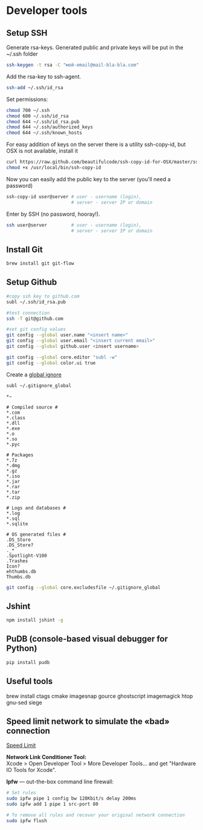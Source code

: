 # Developer tools

## Setup SSH


Generate rsa-keys. Generated public and private keys will be put in the ~/.ssh folder  
```bash  
ssh-keygen -t rsa -C "мой-email@mail-bla-bla.com"  
```

Add the rsa-key to ssh-agent.  
```bash  
ssh-add ~/.ssh/id_rsa  
```

Set permissions:  
```bash  
chmod 700 ~/.ssh  
chmod 600 ~/.ssh/id_rsa  
chmod 644 ~/.ssh/id_rsa.pub  
chmod 644 ~/.ssh/authorized_keys  
chmod 644 ~/.ssh/known_hosts  
```

For easy addition of keys on the server there is a utility ssh-copy-id, but OSX is not available, install it  
```bash  
curl https://raw.github.com/beautifulcode/ssh-copy-id-for-OSX/master/ssh-copy-id.sh -o /usr/local/bin/ssh-copy-id  
chmod +x /usr/local/bin/ssh-copy-id  
```

Now you can easily add the public key to the server (you'll need a password)  
```bash  
ssh-copy-id user@server # user - username (login), 
                        # server - server IP or domain  
```

Enter by SSH (no password, hooray!).  
```bash  
ssh user@server         # user - username (login), 
                        # server - server IP or domain  
```

## Install Git  
```bash  
brew install git git-flow  
```

## Setup Github  
```bash  
#copy ssh key to github.com  
subl ~/.ssh/id_rsa.pub

#test connection  
ssh -T git@github.com

#set git config values  
git config --global user.name "<insert name>"  
git config --global user.email "<insert current email>"  
git config --global github.user <insert username>  

git config --global core.editor "subl -w"  
git config --global color.ui true  
```

Create a [global ignore](https://help.github.com/articles/ignoring-files)  
```bash  
subl ~/.gitignore_global  
```

```text  
*~

# Compiled source #  
*.com  
*.class  
*.dll  
*.exe  
*.o  
*.so  
*.pyc

# Packages  
*.7z  
*.dmg  
*.gz  
*.iso  
*.jar  
*.rar  
*.tar  
*.zip

# Logs and databases #  
*.log  
*.sql  
*.sqlite

# OS generated files #  
.DS_Store  
.DS_Store?  
._*  
.Spotlight-V100  
.Trashes  
Icon?  
ehthumbs.db  
Thumbs.db  
```

```bash  
git config --global core.excludesfile ~/.gitignore_global  
```

## Jshint  
```bash  
npm install jshint -g  
```

## PuDB (console-based visual debugger for Python)  
```bash  
pip install pudb  
```

## Useful tools  
brew install ctags cmake imagesnap gource ghostscript imagemagick htop gnu-sed siege

## Speed ​​limit network to simulate the «bad» connection  

[Speed Limit](http://mschrag.github.io/)  

__Network Link Conditioner Tool:__  
Xcode > Open Developer Tool > More Developer Tools... and get "Hardware IO Tools for Xcode".  

__Ipfw__ — out-the-box command line firewall:

```bash  
# Set rules  
sudo ipfw pipe 1 config bw 128Kbit/s delay 200ms  
sudo ipfw add 1 pipe 1 src-port 80

# To remove all rules and recover your original network connection  
sudo ipfw flush  
```
